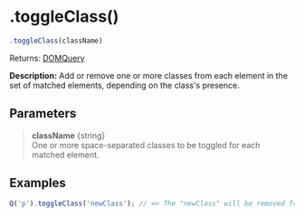 # .toggleClass()

```js
.toggleClass(className)
```

Returns: [DOMQuery](../README.md#domquery-q)

**Description:** Add or remove one or more classes from each element in the set of matched elements, depending on the class's presence.

## Parameters

> **className** {string}<br>
> One or more space-separated classes to be toggled for each matched element.

## Examples

```js
Q('p').toggleClass('newClass'); // => The "newClass" will be removed from any "p" elements that already have it and will be added to those that don't.
```

